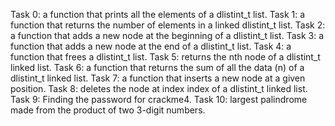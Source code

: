 Task 0: a function that prints all the elements of a dlistint_t list.
Task 1: a function that returns the number of elements in a linked dlistint_t list.
Task 2: a function that adds a new node at the beginning of a dlistint_t list.
Task 3: a function that adds a new node at the end of a dlistint_t list.
Task 4: a function that frees a dlistint_t list.
Task 5: returns the nth node of a dlistint_t linked list.
Task 6: a function that returns the sum of all the data (n) of a dlistint_t linked list.
Task 7: a function that inserts a new node at a given position.
Task 8: deletes the node at index index of a dlistint_t linked list.
Task 9: Finding  the password for crackme4.
Task 10: largest palindrome made from the product of two 3-digit numbers.

